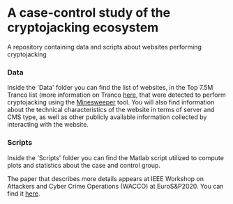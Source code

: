 # A case-control study of the cryptojacking ecosystem
A repository containing data and scripts about websites performing cryptojacking

### Data
Inside the 'Data' folder you can find the list of websites, in the Top 7.5M Tranco list (more information on Tranco [here](https://tranco-list.eu/), that were detected to perform cryptojacking using the [Minesweeper](https://github.com/vusec/minesweeper) tool.
You will also find information about the technical characteristics of the website in terms of server and CMS type, as well as other publicly available information collected by interacting with the website.

### Scripts
Inside the 'Scripts' folder you can find the Matlab script utilized to compute plots and statistics about the case and control group.

The paper that describes more details appears at IEEE Workshop on Attackers and Cyber Crime Operations (WACCO) at EuroS&P2020. You can find it [here](https://giorgioditizio.github.io/papers/cryptojacking_wacco2020.pdf).
